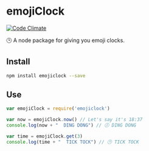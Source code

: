 # emojiClock

[![Code Climate](https://codeclimate.com/github/nathanhornby/emojiclock/badges/gpa.svg)](https://codeclimate.com/github/nathanhornby/emojiclock)

🕒 A node package for giving you emoji clocks.

## Install
```bash
npm install emojiclock --save
```

## Use
```javascript
var emojiClock = require('emojiclock')

var now = emojiClock.now() // Let's say it's 18:37
console.log(now + "  DING DONG") // 🕕 DING DONG

var time = emojiClock.get(3)
console.log(time + "  TICK TOCK") // 🕒 TICK TOCK
```
